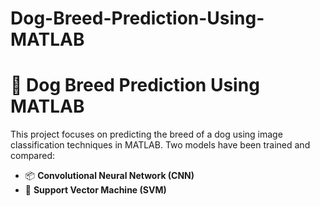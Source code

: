 # Dog-Breed-Prediction-Using-MATLAB
# 🐶 Dog Breed Prediction Using MATLAB

This project focuses on predicting the breed of a dog using image classification techniques in MATLAB. Two models have been trained and compared:

- 📦 **Convolutional Neural Network (CNN)**
- 🧠 **Support Vector Machine (SVM)**


